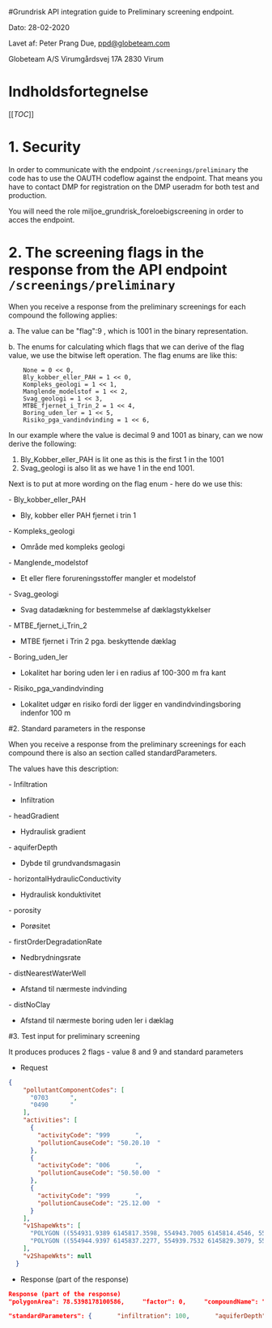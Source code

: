 
#Grundrisk API integration guide to Preliminary screening endpoint.

Dato: 28-02-2020

Lavet af: Peter Prang Due, ppd@globeteam.com

Globeteam A/S
Virumgårdsvej 17A
2830 Virum

# Indholdsfortegnelse
[[_TOC_]]



# 1. Security

In order to communicate with the endpoint `/screenings/preliminary` the code has to use the OAUTH codeflow against the endpoint. That means you have to contact DMP for registration on the DMP useradm for both test and production.

You will need the role miljoe_grundrisk_foreloebigscreening in order to acces the endpoint.

# 2. The screening flags in the response from the API endpoint `/screenings/preliminary`

When you receive a response from the preliminary screenings for each compound the following applies:

a. The value can be "flag":9 , which is 1001 in the binary representation.

b. The enums for calculating which flags that we can derive of the flag value, we use the bitwise left operation. The flag enums are like this:

```
    None = 0 << 0,
    Bly_kobber_eller_PAH = 1 << 0,
    Kompleks_geologi = 1 << 1,
    Manglende_modelstof = 1 << 2,
    Svag_geologi = 1 << 3,
    MTBE_fjernet_i_Trin_2 = 1 << 4,
    Boring_uden_ler = 1 << 5,
    Risiko_pga_vandindvinding = 1 << 6,
```

In our example where the value is decimal 9 and 1001 as binary, can we now derive the following:
 1. Bly_Kobber_eller_PAH is lit one as this is the first 1 in the 1001
 2. Svag_geologi is also lit as we have 1 in the end 1001. 


Next is to put at more wording on the flag enum - here do we use this:


\- Bly_kobber_eller_PAH
* Bly, kobber eller PAH fjernet i trin 1

\- Kompleks_geologi
* Område med kompleks geologi

\- Manglende_modelstof
* Et eller flere forureningsstoffer mangler et modelstof

\- Svag_geologi
* Svag datadækning for bestemmelse af dæklagstykkelser 

\- MTBE_fjernet_i_Trin_2
* MTBE fjernet i Trin 2 pga. beskyttende dæklag

\- Boring_uden_ler
* Lokalitet har boring uden ler i en radius af 100-300 m fra kant

\- Risiko_pga_vandindvinding
* Lokalitet udgør en risiko fordi der ligger en vandindvindingsboring indenfor 100 m



#2. Standard parameters in the response

When you receive a response from the preliminary screenings for each compound there is also an section called standardParameters.

The values have this description:

\- Infiltration
* Infiltration

\- headGradient
* Hydraulisk gradient

\- aquiferDepth 
* Dybde til grundvandsmagasin

\- horizontalHydraulicConductivity
* Hydraulisk konduktivitet

\- porosity
* Porøsitet

\- firstOrderDegradationRate
* Nedbrydningsrate

\- distNearestWaterWell
* Afstand til nærmeste indvinding

\- distNoClay
* Afstand til nærmeste boring uden ler i dæklag


#3. Test input  for preliminary screening 

It produces produces 2 flags  - value 8 and 9 and standard parameters

* Request
```json
{
    "pollutantComponentCodes": [
      "0703      ",
      "0490      "
    ],
    "activities": [
      {
        "activityCode": "999       ",
        "pollutionCauseCode": "50.20.10  "
      },
      {
        "activityCode": "006       ",
        "pollutionCauseCode": "50.50.00  "
      },
      {
        "activityCode": "999       ",
        "pollutionCauseCode": "25.12.00  "
      }
    ],
    "v1ShapeWkts": [
      "POLYGON ((554931.9389 6145817.3598, 554943.7005 6145814.4546, 554943.7377 6145814.4366, 554957.3742 6145803.8961, 554963.2915 6145805.0073, 554963.3599 6145804.9957, 554982.2349 6145794.1282, 554982.2398 6145794.1252, 554983.5714 6145793.2533, 554995.1822 6145842.5366, 554992.8408 6145844.0876, 554965.4258 6145862.191, 554960.6086 6145861.1682, 554948.7069 6145842.9933, 554957.3674 6145837.738, 554957.4005 6145837.5998, 554948.9235 6145823.9228, 554948.7887 6145823.8888, 554939.6435 6145829.1403, 554931.9389 6145817.3598))",
      "POLYGON ((554944.9397 6145837.2277, 554939.7532 6145829.3079, 554948.8044 6145824.1104, 554957.1773 6145837.6194, 554948.5973 6145842.8258, 554944.9397 6145837.2278, 554944.9397 6145837.2277))"
    ],
    "v2ShapeWkts": null
  }

```

* Response (part of the response)

```json
Response (part of the response)
"polygonArea": 78.5398178100586,     "factor": 0,     "compoundName": "Bly",     "industryName": "Servicestationer",     "activityName": "Benzin og olie, salg af", "flag": 9,
```

```json
"standardParameters": {       "infiltration": 100,       "aquiferDepth": 14.34807491,       "headGradient": 0.007,       "lithoCode": 1,       "distNearestWaterWell": 675.1535179323225,       "distNoClay": 669.5346970240031,       "porosity": 0,       "horizontalHydraulicConductivity": 0,       "firstOrderDegradationRate": 0     },
```
